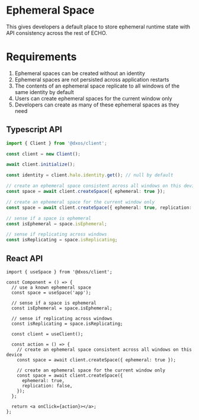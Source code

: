 # Ephemeral Space

This gives developers a default place to store ephemeral runtime state with API consistency across the rest of ECHO.

# Requirements

1. Ephemeral spaces can be created without an identity
2. Ephemeral spaces are not persisted across application restarts
3. The contents of an ephemeral space replicate to all windows of the same identity by default
4. Users can create ephemeral spaces for the current window only
5. Developers can create as many of these ephemeral spaces as they need

## Typescript API

```ts
import { Client } from '@dxos/client';

const client = new Client();

await client.initialize();

const identity = client.halo.identity.get(); // null by default

// create an ephemeral space consistent across all windows on this device
const space = await client.createSpace({ ephemeral: true });

// create an ephemeral space for the current window only
const space = await client.createSpace({ ephemeral: true, replication: false });

// sense if a space is ephemeral
const isEphemeral = space.isEphemeral;

// sense if replicating across windows
const isReplicating = space.isReplicating;
```

## React API

```tsx
import { useSpace } from '@dxos/client';

const Component = () => {
  // use a known ephemeral space
  const space = useSpace('app');

  // sense if a space is ephemeral
  const isEphemeral = space.isEphemeral;

  // sense if replicating across windows
  const isReplicating = space.isReplicating;

  const client = useClient();

  const action = () => {
    // create an ephemeral space consistent across all windows on this device
    const space = await client.createSpace({ ephemeral: true });

    // create an ephemeral space for the current window only
    const space = await client.createSpace({
      ephemeral: true,
      replication: false,
    });
  };

  return <a onClick={action}></a>;
};
```
